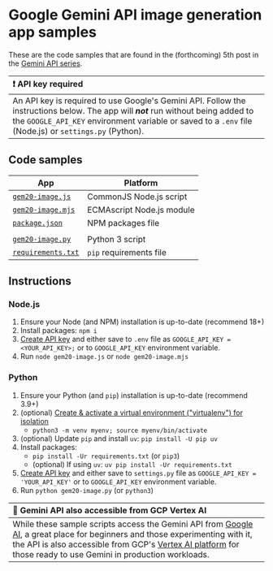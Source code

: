 # Google Gemini API image generation app samples

These are the code samples that are found in the (forthcoming) 5th post in the [Gemini API series](https://dev.to/wescpy/series/27183).

| :exclamation: API key required |
|:---------------------------|
| An API key is required to use Google's Gemini API. Follow the instructions below. The app will ***not*** run without being added to the `GOOGLE_API_KEY` environment variable or saved to a `.env` file (Node.js) or `settings.py` (Python). |


## Code samples
App | Platform
--- | ---
[`gem20-image.js`](/gemini/images/gem20-image.js) | CommonJS Node.js script
[`gem20-image.mjs`](/gemini/images/gem20-image.mjs) | ECMAscript Node.js module
[`package.json`](/gemini/images/package.json) | NPM packages file
 | |
[`gem20-image.py`](/gemini/images/gem20-image.py) | Python 3 script
[`requirements.txt`](/gemini/images/requirements.txt) | `pip` requirements file


## Instructions

### Node.js

1. Ensure your Node (and NPM) installation is up-to-date (recommend 18+)
1. Install packages: `npm i`
1. [Create API key](https://makersuite.google.com/app/apikey) and either save to `.env` file as `GOOGLE_API_KEY = <YOUR_API_KEY>;` or to `GOOGLE_API_KEY` environment variable.
1. Run `node gem20-image.js` or `node gem20-image.mjs`

### Python

1. Ensure your Python (and `pip`) installation is up-to-date (recommend 3.9+)
1. (optional) [Create & activate a virtual environment ("virtualenv") for isolation](https://packaging.python.org/en/latest/guides/installing-using-pip-and-virtual-environments/#create-and-use-virtual-environments)
    - `python3 -m venv myenv; source myenv/bin/activate`
1. (optional) Update `pip` and install `uv`: `pip install -U pip uv`
1. Install packages:
    - `pip install -Ur requirements.txt` (or `pip3`)
    - (optional) If using `uv`: `uv pip install -Ur requirements.txt`
1. [Create API key](https://makersuite.google.com/app/apikey) and either save to `settings.py` file as `GOOGLE_API_KEY = 'YOUR_API_KEY'` or to `GOOGLE_API_KEY` environment variable.
1. Run `python gem20-image.py` (or `python3`)

| :memo: Gemini API also accessible from GCP Vertex AI |
|:---------------------------|
| While these sample scripts access the Gemini API from [Google AI](https://ai.google.dev), a great place for beginners and those experimenting with it, the API is also accessible from GCP's [Vertex AI platform](https://cloud.google.com/vertex-ai) for those ready to use Gemini in production workloads.
